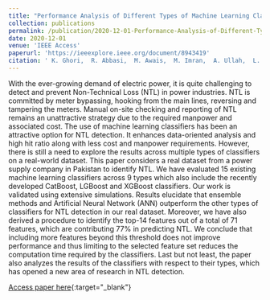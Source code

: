 ```yaml
---
title: "Performance Analysis of Different Types of Machine Learning Classifiers for Non-Technical Loss Detection"
collection: publications
permalink: /publication/2020-12-01-Performance-Analysis-of-Different-Types-of-Machine-Learning-Classifiers-for-Non-Technical-Loss-Detection
date: 2020-12-01
venue: 'IEEE Access'
paperurl: 'https://ieeexplore.ieee.org/document/8943419'
citation: ' K. Ghori,  R. Abbasi,  M. Awais,  M. Imran,  A. Ullah,  L. Szathmary, &quot;Performance Analysis of Different Types of Machine Learning Classifiers for Non-Technical Loss Detection.&quot; IEEE Access, 2020.'
---
```

With the ever-growing demand of electric power, it is quite challenging to detect and prevent Non-Technical Loss (NTL) in power industries. NTL is committed by meter bypassing, hooking from the main lines, reversing and tampering the meters. Manual on-site checking and reporting of NTL remains an unattractive strategy due to the required manpower and associated cost. The use of machine learning classifiers has been an attractive option for NTL detection. It enhances data-oriented analysis and high hit ratio along with less cost and manpower requirements. However, there is still a need to explore the results across multiple types of classifiers on a real-world dataset. This paper considers a real dataset from a power supply company in Pakistan to identify NTL. We have evaluated 15 existing machine learning classifiers across 9 types which also include the recently developed CatBoost, LGBoost and XGBoost classifiers. Our work is validated using extensive simulations. Results elucidate that ensemble methods and Artificial Neural Network (ANN) outperform the other types of classifiers for NTL detection in our real dataset. Moreover, we have also derived a procedure to identify the top-14 features out of a total of 71 features, which are contributing 77\% in predicting NTL. We conclude that including more features beyond this threshold does not improve performance and thus limiting to the selected feature set reduces the computation time required by the classifiers. Last but not least, the paper also analyzes the results of the classifiers with respect to their types, which has opened a new area of research in NTL detection.

[Access paper here](https://ieeexplore.ieee.org/document/8943419){:target="_blank"}
